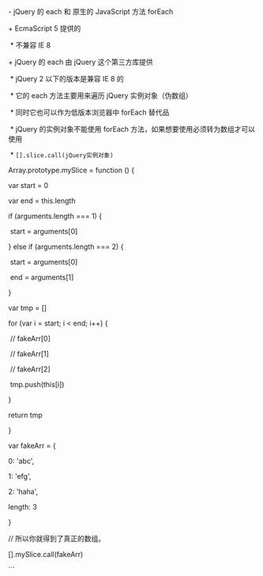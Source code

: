 \- jQuery 的 each 和 原生的 JavaScript 方法 forEach

  \+ EcmaScript 5 提供的

​    \* 不兼容 IE 8

  \+ jQuery 的 each 由 jQuery 这个第三方库提供

​    \* jQuery 2 以下的版本是兼容 IE 8 的

​    \* 它的 each 方法主要用来遍历 jQuery 实例对象（伪数组）

​    \* 同时它也可以作为低版本浏览器中 forEach 替代品

​    \* jQuery 的实例对象不能使用 forEach 方法，如果想要使用必须转为数组才可以使用

​    \* `[].slice.call(jQuery实例对象)`



Array.prototype.mySlice = function () {

  var start = 0

  var end = this.length

  if (arguments.length === 1) {

​    start = arguments[0]

  } else if (arguments.length === 2) {

​    start = arguments[0]

​    end = arguments[1]

  }

  var tmp = []

  for (var i = start; i < end; i++) {

​    // fakeArr[0]

​    // fakeArr[1]

​    // fakeArr[2]

​    tmp.push(this[i])

  }

  return tmp

}

var fakeArr = {

  0: 'abc',

  1: 'efg',

  2: 'haha',

  length: 3

}

// 所以你就得到了真正的数组。 

[].mySlice.call(fakeArr)

\```
